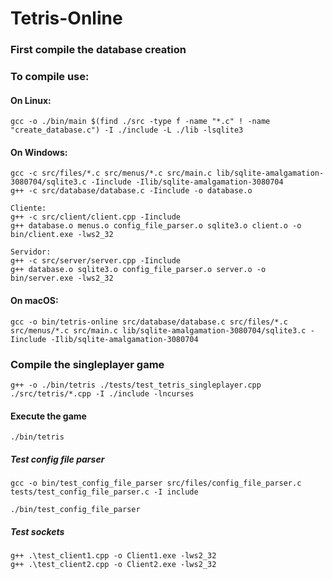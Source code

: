 # Tetris-Online

### First compile the database creation 


### To compile use:
#### On Linux:
```
gcc -o ./bin/main $(find ./src -type f -name "*.c" ! -name "create_database.c") -I ./include -L ./lib -lsqlite3
```
#### On Windows:
```
gcc -c src/files/*.c src/menus/*.c src/main.c lib/sqlite-amalgamation-3080704/sqlite3.c -Iinclude -Ilib/sqlite-amalgamation-3080704
g++ -c src/database/database.c -Iinclude -o database.o

Cliente:
g++ -c src/client/client.cpp -Iinclude
g++ database.o menus.o config_file_parser.o sqlite3.o client.o -o bin/client.exe -lws2_32

Servidor:
g++ -c src/server/server.cpp -Iinclude
g++ database.o sqlite3.o config_file_parser.o server.o -o bin/server.exe -lws2_32
```

#### On macOS:
```
gcc -o bin/tetris-online src/database/database.c src/files/*.c src/menus/*.c src/main.c lib/sqlite-amalgamation-3080704/sqlite3.c -Iinclude -Ilib/sqlite-amalgamation-3080704
```


### Compile the singleplayer game
```
g++ -o ./bin/tetris ./tests/test_tetris_singleplayer.cpp ./src/tetris/*.cpp -I ./include -lncurses
```

#### Execute the game
```
./bin/tetris
```

##### Test config file parser
```
gcc -o bin/test_config_file_parser src/files/config_file_parser.c tests/test_config_file_parser.c -I include
```

```
./bin/test_config_file_parser
```

##### Test sockets

```
g++ .\test_client1.cpp -o Client1.exe -lws2_32
g++ .\test_client2.cpp -o Client2.exe -lws2_32
```
